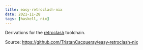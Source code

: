 ```yaml
---
title: easy-retroclash-nix
date: 2021-11-28
tags: [haskell, nix]
---
```


Derivations for the [retroclash](https://unsafePerform.IO/retroclash/) toolchain.

Source: https://github.com/TristanCacqueray/easy-retroclash-nix
